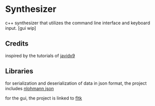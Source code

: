 # Synthesizer

c++ synthesizer that utilizes the command line interface and keyboard input. [gui wip]

## Credits
inspired by the tutorials of [javidx9](https://www.youtube.com/@javidx9)

## Libraries

for serialization and deserialization of data in json format, the project includes [nlohmann json](https://github.com/nlohmann/json)

for the gui, the project is linked to [fltk](https://www.fltk.org/)

